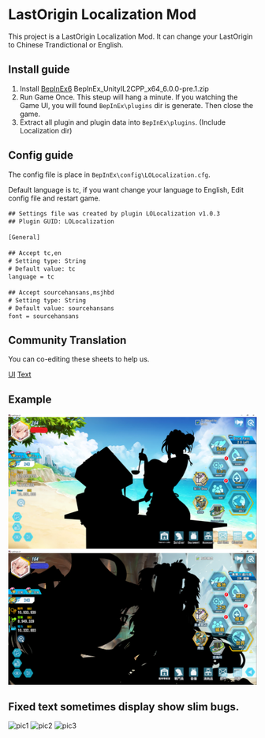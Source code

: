 # LastOrigin Localization Mod

This project is a LastOrigin Localization Mod. It can change your LastOrigin to Chinese Trandictional or English.

## Install guide

1. Install [BepInEx6](https://github.com/BepInEx/BepInEx/releases) BepInEx_UnityIL2CPP_x64_6.0.0-pre.1.zip
2. Run Game Once. This steup will hang a minute. If you watching the Game UI, you will found `BepInEx\plugins` dir is generate. Then close the game.
3. Extract all plugin and plugin data into `BepInEx\plugins`. (Include Localization dir)

## Config guide

The config file is place in `BepInEx\config\LOLocalization.cfg`.

Default language is tc, if you want change your language to English, Edit config file and restart game.

```
## Settings file was created by plugin LOLocalization v1.0.3
## Plugin GUID: LOLocalization

[General]

## Accept tc,en
# Setting type: String
# Default value: tc
language = tc

## Accept sourcehansans,msjhbd
# Setting type: String
# Default value: sourcehansans
font = sourcehansans
```

## Community Translation

You can co-editing these sheets to help us.

[UI](https://docs.google.com/spreadsheets/d/16uL75K1GSrHEx_lGUx1GHTlG6KKhaaxMgGsvUqi6fss/edit#gid=0)
[Text](https://docs.google.com/spreadsheets/d/1Ck3LS2bIOPI_aanuikXzgXleSRqMqg9H27mZTVnqBdY)

## Example

![EN](images/EN.PNG)
![TC](images/TC.PNG)

## Fixed text sometimes display show slim bugs.
![pic1](https://i.imgur.com/oppmLZP.png)
![pic2](https://i.imgur.com/3GFLSK5.png)
![pic3](https://i.imgur.com/cbnaagn.png)
